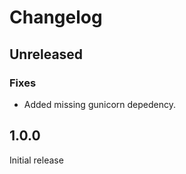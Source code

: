 # Changelog

## Unreleased

### Fixes
- Added missing gunicorn depedency.

## 1.0.0

Initial release
